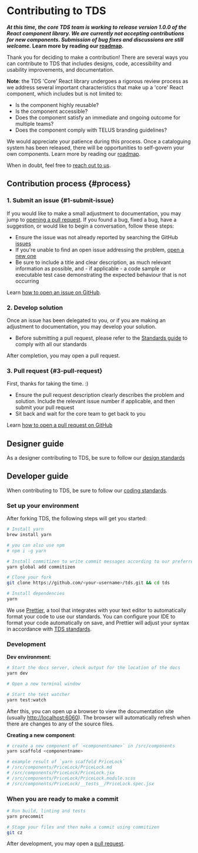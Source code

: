 <!-- 
  TODO: split into sections:
    Workflow, Contributing Code, Contributing Designs
  TODO: once this guide is deployed,
    slim down the repository CONTRIBUTING.md file
-->

# Contributing to TDS

<!-- TODO: update this after releasing v1 -->
**_At this time, the core TDS team is working to release version 1.0.0 of the React component library. We are currently not accepting contributions for new components. Submission of bug fixes and discussions are still welcome._ Learn more by reading our [roadmap](ROADMAP.md).**

Thank you for deciding to make a contribution! There are several ways you can contribute to TDS that includes designs, code, accessibility and usability improvements, and documentation.

**Note**: the TDS 'Core' React library undergoes a rigorous review process as we address several important characteristics that make up a 'core' React component, which includes but is not limited to:

* Is the component highly reusable?
* Is the component accessible?
* Does the component satisfy an immediate and ongoing outcome for multiple teams?
* Does the component comply with TELUS branding guidelines? <!-- TODO add link -->

We would appreciate your patience during this process. Once a cataloguing system has been released, there will be opportunities to self-govern your own components. Learn more by reading our [roadmap](ROADMAP.md).

When in doubt, feel free to [reach out to us](SUPPORT.md).

## Contribution process {#process}

### 1. Submit an issue {#1-submit-issue}

If you would like to make a small adjustment to documentation, you may jump to [opening a pull request][PR]. If you found a bug, fixed a bug, have a suggestion, or would like to begin a conversation, follow these steps:

* Ensure the issue was not already reported by searching the GitHub [issues](https://github.com/telusdigital/tds/issues)
* If you're unable to find an open issue addressing the problem, [open a new one](https://github.com/telusdigital/tds/issues/new)
* Be sure to include a title and clear description, as much relevant information as possible, and - if applicable - a code sample or executable test case demonstrating the expected behaviour that is not occurring

Learn [how to open an issue on GitHub](https://help.github.com/articles/creating-an-issue/).

### 2. Develop solution

Once an issue has been delegated to you, or if you are making an adjustment to documentation, you may develop your solution.

* Before submitting a pull request, please refer to the [Standards guide](STANDARDS.md) to comply with all our standards <!-- TODO: make this a CI linting thing as well -->

After completion, you may open a pull request.

### 3. Pull request {#3-pull-request}
<!-- 
  TODO: do we want people to go straight to PR, or to open an issue first? 
  Current assumption: issue/discussion first
-->

First, thanks for taking the time. :) 

* Ensure the pull request description clearly describes the problem and solution. Include the relevant issue number if applicable, and then submit your pull request
* Sit back and wait for the core team to get back to you

Learn [how to open a pull request on GitHub](https://help.github.com/articles/creating-a-pull-request/)

## Designer guide

As a designer contributing to TDS, be sure to follow our [design standards][DESIGN]

## Developer guide

When contributing to TDS, be sure to follow our [coding standards][CODE].

### Set up your environment

After forking TDS, the following steps will get you started:

```bash
# Install yarn
brew install yarn

# you can also use npm
# npm i -g yarn

# Install commitizen to write commit messages according to our preferred format.
yarn global add commitizen

# Clone your fork
git clone https://github.com/<your-username>/tds.git && cd tds

# Install dependencies
yarn
```

We use [Prettier](https://prettier.io/), a tool that integrates with your text editor to automatically format your code to use our standards. You can configure your IDE to format your code automatically on save, and Prettier will adjust your syntax in accordance with [TDS standards][CODE].

### Development

**Dev environment**:

```bash
# Start the docs server, check output for the location of the docs
yarn dev

# Open a new terminal window

# Start the test watcher
yarn test:watch
```

After this, you can open up a browser to view the documentation site (usually <http://localhost:6060>). The browser will automatically refresh when there are changes to any of the source files.

**Creating a new component**:

```bash
# create a new component of `<componentname>` in /src/components
yarn scaffold <componentname>

# example result of `yarn scaffold PriceLock`
# /src/components/PriceLock/PriceLock.md
# /src/components/PriceLock/PriceLock.jsx
# /src/components/PriceLock/PriceLock.module.scss
# /src/components/PriceLock/__tests__/PriceLock.spec.jsx
```

### When you are ready to make a commit

<!--
  TODO: consider using husky to install a git-push hook
  That way developers don't need to use precommit
-->
```bash
# Run build, linting and tests
yarn precommit

# Stage your files and then make a commit using commitizen
git cz
```

After development, you may open a [pull request][PR].

<!-- META -->
[PR]: #3-pull-request
[CODE]: STANDARDS.md#code
[DESIGN]: STANDARDS.md#design
